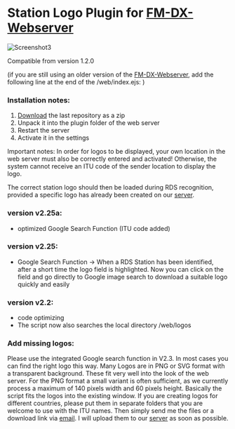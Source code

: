 # Station Logo Plugin for [FM-DX-Webserver](https://github.com/NoobishSVK/fm-dx-webserver)
![Screenshot3](https://github.com/Highpoint2000/webserver-station-logos/assets/168109804/c66bab09-045e-47d3-a719-9e269bb48a4a)

Compatible from version 1.2.0

(if you are still using an older version of the [FM-DX-Webserver](https://github.com/NoobishSVK/fm-dx-webserver), add the following line at the end of the /web/index.ejs: <script src="https://tef.noobish.eu/logos/scripts/js/updateStationLogo.js"></script>)



### Installation notes:

1. [Download](https://github.com/Highpoint2000/webserver-station-logos/releases) the last repository as a zip
2. Unpack it into the plugin folder of the web server
3. Restart the server
4. Activate it in the settings

Important notes: 
In order for logos to be displayed, your own location in the web server must also be correctly entered and activated! Otherwise, the system cannot receive an ITU code of the sender location to display the logo. 

The correct station logo should then be loaded during RDS recognition, provided a specific logo has already been created on our [server](https://tef.noobish.eu/logos/). 

### version v2.25a:
- optimized Google Search Function (ITU code added)

### version v2.25:
- Google Search Function
  -> When a RDS Station has been identified, after a short time the logo field is highlighted. Now you can click on the field and go directly to Google image search to download a suitable logo quickly and easily

### version v2.2:
- code optimizing
- The script now also searches the local directory /web/logos

### Add missing logos:

Please use the integrated Google search function in V2.3. In most cases you can find the right logo this way. Many Logos are in PNG or SVG format with a transparent background. These fit very well into the look of the web server. For the PNG format a small variant is often sufficient, as we currently process a maximum of 140 pixels width and 60 pixels height. Basically the script fits the logos into the existing window. If you are creating logos for different countries, please put them in separate folders that you are welcome to use with the ITU names. Then simply send me the files or a download link via [email](mailto:highpoint2000@googlemail.com). I will upload them to our [server](https://tef.noobish.eu/logos/) as soon as possible.

